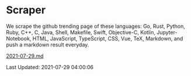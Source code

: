 # Scraper

We scrape the github trending page of these languages: Go, Rust, Python, Ruby, C++, C, Java, Shell, Makefile, Swift, Objective-C, Kotlin, Jupyter-Notebook, HTML, JavaScript, TypeScript, CSS, Vue, TeX, Markdown, and push a markdown result everyday.

[2021-07-29.md](https://github.com/yangwenmai/github-trending-backup/blob/master/2021-07-29.md)

Last Updated: 2021-07-29 04:00:06